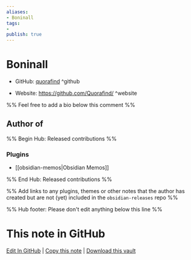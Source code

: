 ```yaml
---
aliases:
- Boninall
tags:
- 
publish: true
---
```


# Boninall

- GitHub: [quorafind](https://github.com/quorafind/) ^github
<!-- - Discord: `@` ^discord-->
- Website: <https://github.com/Quorafind/> ^website
<!-- - [[Publish sites|Publish site]]: ^publish-->

%% Feel free to add a bio below this comment %%


## Author of

%% Begin Hub: Released contributions %%
### Plugins
- [[obsidian-memos|Obsidian Memos]]

%% End Hub: Released contributions %%

%% Add links to any plugins, themes or other notes that the author has created but are not (yet) included in the `obsidian-releases` repo %%

<!--
### Unlisted plugins
-->

<!--
### Others
-->

<!--
## Sponsor this author
-->

<!-- - [[GitHub sponsors]]: [Sponsor @quorafind on GitHub Sponsors](https://github.com/sponsors/quorafind) ^github-sponsor-->
<!-- - [[Buy me a coffee]]: <https://> ^buy-me-a-coffee-->
<!-- - [[PayPal]]: <https://> ^paypal-->
<!-- - [[Patreon]]: <https://> ^patreon-->

<!--
## Follow this author
-->

<!-- - [[YouTube Channels|On YouTube]]: <https://> ^youtube-->
<!-- - Twitter: <https://> ^twitter-->
<!-- - ... -->

%% Hub footer: Please don't edit anything below this line %%

# This note in GitHub

<span class="git-footer">[Edit In GitHub](https://github.dev/obsidian-community/obsidian-hub/blob/main/01%20-%20Community/People/quorafind.md "git-hub-edit-note") | [Copy this note](https://raw.githubusercontent.com/obsidian-community/obsidian-hub/main/01%20-%20Community/People/quorafind.md "git-hub-copy-note") | [Download this vault](https://github.com/obsidian-community/obsidian-hub/archive/refs/heads/main.zip "git-hub-download-vault") </span>
